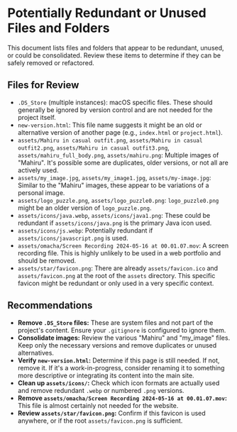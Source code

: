 # Potentially Redundant or Unused Files and Folders

This document lists files and folders that appear to be redundant, unused, or could be consolidated. Review these items to determine if they can be safely removed or refactored.

## Files for Review

- `.DS_Store` (multiple instances): macOS specific files. These should generally be ignored by version control and are not needed for the project itself.
- `new-version.html`: This file name suggests it might be an old or alternative version of another page (e.g., `index.html` or `project.html`).
- `assets/Mahiru in casual outfit.png`, `assets/Mahiru in casual outfit2.png`, `assets/Mahiru in casual outfit3.png`, `assets/mahiru_full_body.png`, `assets/mahiru.png`: Multiple images of "Mahiru". It's possible some are duplicates, older versions, or not all are actively used.
- `assets/my_image.jpg`, `assets/my_image1.jpg`, `assets/my-image.jpg`: Similar to the "Mahiru" images, these appear to be variations of a personal image.
- `assets/logo_puzzle.png`, `assets/logo_puzzle0.png`: `logo_puzzle0.png` might be an older version of `logo_puzzle.png`.
- `assets/icons/java.webp`, `assets/icons/java1.png`: These could be redundant if `assets/icons/java.png` is the primary Java icon used.
- `assets/icons/js.webp`: Potentially redundant if `assets/icons/javascript.png` is used.
- `assets/omacha/Screen Recording 2024-05-16 at 00.01.07.mov`: A screen recording file. This is highly unlikely to be used in a web portfolio and should be removed.
- `assets/star/favicon.png`: There are already `assets/favicon.ico` and `assets/favicon.png` at the root of the `assets` directory. This specific favicon might be redundant or only used in a very specific context.

## Recommendations

- **Remove `.DS_Store` files:** These are system files and not part of the project's content. Ensure your `.gitignore` is configured to ignore them.
- **Consolidate images:** Review the various "Mahiru" and "my_image" files. Keep only the necessary versions and remove duplicates or unused alternatives.
- **Verify `new-version.html`:** Determine if this page is still needed. If not, remove it. If it's a work-in-progress, consider renaming it to something more descriptive or integrating its content into the main site.
- **Clean up `assets/icons/`:** Check which icon formats are actually used and remove redundant `.webp` or numbered `.png` versions.
- **Remove `assets/omacha/Screen Recording 2024-05-16 at 00.01.07.mov`:** This file is almost certainly not needed for the website.
- **Review `assets/star/favicon.png`:** Confirm if this favicon is used anywhere, or if the root `assets/favicon.png` is sufficient.
